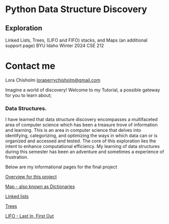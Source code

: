 # Python Data Structure Discovery

## Exploration

Linked Lists, Trees, (LIFO and FIFO) stacks, and Maps (an additional support page)
BYU Idaho Winter 2024
CSE 212

# Contact me

Lora Chisholm
loraperrychisholm@gmail.com

Imagine a world of discovery!
Welcome to my Tutorial, a possible gateway for you to learn about;

### Data Structures.

I have learned that data structure discovery encompasses a multifaceted area of computer science which has been a treasure trove of information and learning. This is an area in computer science that delves into identifying, categorizing, and optimizing the ways in which data can or is organized and accessed and tested. The core of this exploration lies the intent to enhance computational efficiency. My learning of data structures during this semester has been an adventure and sometimes a experience of frustration.

Below are my informational pages for the final project

[Overview for this project](https://github.com/lachisholm/Data_Structure_Discovery/blob/main/Overview.md)

[Map - also known as Dictionaries](https://github.com/lachisholm/Data_Structure_Discovery/blob/main/Maps.md)

[Linked lists](https://github.com/lachisholm/Data_Structure_Discovery/blob/main/Links.md)

[Trees](https://github.com/lachisholm/Data_Structure_Discovery/blob/main/Trees.md)

[LIFO - Last In, First Out](https://github.com/lachisholm/Data_Structure_Discovery/blob/main/LIFO.md)
